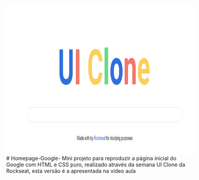 <img src="https://github.com/gabriel-elesbao/Homepage-Google-/blob/main/HomePage.PNG" height="400" width="800" position="center" />
# Homepage-Google-
Mini projeto para reproduzir a página inicial do Google com HTML e CSS puro, realizado através da semana UI Clone da Rockseat, esta versão é a apresentada na vídeo aula

